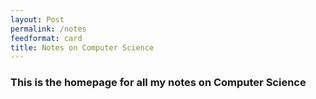 ```yaml
---
layout: Post
permalink: /notes
feedformat: card
title: Notes on Computer Science
---
```


### This is the homepage for all my notes on Computer Science
